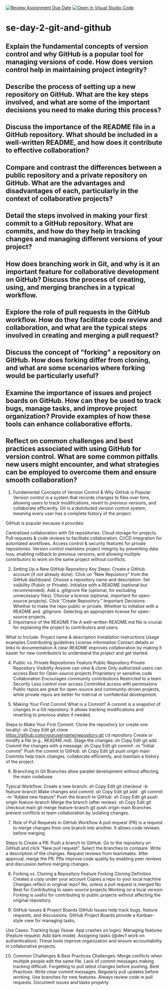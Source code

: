 [![Review Assignment Due Date](https://classroom.github.com/assets/deadline-readme-button-22041afd0340ce965d47ae6ef1cefeee28c7c493a6346c4f15d667ab976d596c.svg)](https://classroom.github.com/a/8wgCKhpZ)
[![Open in Visual Studio Code](https://classroom.github.com/assets/open-in-vscode-2e0aaae1b6195c2367325f4f02e2d04e9abb55f0b24a779b69b11b9e10269abc.svg)](https://classroom.github.com/online_ide?assignment_repo_id=18473419&assignment_repo_type=AssignmentRepo)
# se-day-2-git-and-github
## Explain the fundamental concepts of version control and why GitHub is a popular tool for managing versions of code. How does version control help in maintaining project integrity?

## Describe the process of setting up a new repository on GitHub. What are the key steps involved, and what are some of the important decisions you need to make during this process?

## Discuss the importance of the README file in a GitHub repository. What should be included in a well-written README, and how does it contribute to effective collaboration?

## Compare and contrast the differences between a public repository and a private repository on GitHub. What are the advantages and disadvantages of each, particularly in the context of collaborative projects?

## Detail the steps involved in making your first commit to a GitHub repository. What are commits, and how do they help in tracking changes and managing different versions of your project?

## How does branching work in Git, and why is it an important feature for collaborative development on GitHub? Discuss the process of creating, using, and merging branches in a typical workflow.

## Explore the role of pull requests in the GitHub workflow. How do they facilitate code review and collaboration, and what are the typical steps involved in creating and merging a pull request?

## Discuss the concept of "forking" a repository on GitHub. How does forking differ from cloning, and what are some scenarios where forking would be particularly useful?

## Examine the importance of issues and project boards on GitHub. How can they be used to track bugs, manage tasks, and improve project organization? Provide examples of how these tools can enhance collaborative efforts.

## Reflect on common challenges and best practices associated with using GitHub for version control. What are some common pitfalls new users might encounter, and what strategies can be employed to overcome them and ensure smooth collaboration?

1. Fundamental Concepts of Version Control & Why GitHub is Popular
Version control is a system that records changes to files over time, allowing users to track modifications, revert to previous versions, and collaborate efficiently. Git is a distributed version control system, meaning every user has a complete history of the project.

GitHub is popular because it provides:

Centralized collaboration with Git repositories.
Cloud storage for projects.
Pull requests & code reviews to facilitate collaboration.
CI/CD integration for automated workflows.
Access control & security features for private repositories.
Version control maintains project integrity by preventing data loss, enabling rollback to previous versions, and allowing multiple contributors to work on the same project without conflicts.

2. Setting Up a New GitHub Repository
Key Steps:
Create a GitHub account (if not already done).
Click on “New Repository” from the GitHub dashboard.
Choose a repository name and description.
Set visibility (Public or Private).
Initialize with a README (optional but recommended).
Add a .gitignore file (optional, for excluding unnecessary files).
Choose a license (optional, important for open-source projects).
Click “Create Repository.”
Important Decisions:
Whether to make the repo public or private.
Whether to initialize with a README and .gitignore.
Selecting an appropriate license for open-source projects.
3. Importance of the README File
A well-written README.md file is crucial for explaining the project to contributors and users.

What to Include:
Project name & description
Installation instructions
Usage examples
Contributing guidelines
License information
Contact details or links to documentation
A clear README improves collaboration by making it easier for new contributors to understand the project and get started.

4. Public vs. Private Repositories
Feature	Public Repository	Private Repository
Visibility	Anyone can view & clone	Only authorized users can access
Best for	Open-source projects	Proprietary or sensitive code
Collaboration	Encourages community contributions	Restricted to a team
Security	Less control over access	Controlled access with permissions
Public repos are great for open-source and community-driven projects, while private repos are better for internal or confidential development.

5. Making Your First Commit
What is a Commit?
A commit is a snapshot of changes in a Git repository. It allows tracking modifications and reverting to previous states if needed.

Steps to Make Your First Commit:
Clone the repository (or create one locally):
sh
Copy
Edit
git clone https://github.com/yourusername/repository.git
cd repository
Create or modify a file (e.g., README.md).
Stage the changes:
sh
Copy
Edit
git add .
Commit the changes with a message:
sh
Copy
Edit
git commit -m "Initial commit"
Push the commit to GitHub:
sh
Copy
Edit
git push origin main
Commits help track changes, collaborate efficiently, and maintain a history of the project.

6. Branching in Git
Branches allow parallel development without affecting the main codebase.

Typical Workflow:
Create a new branch:
sh
Copy
Edit
git checkout -b feature-branch
Make changes and commit:
sh
Copy
Edit
git add .
git commit -m "Added new feature"
Push the branch to GitHub:
sh
Copy
Edit
git push origin feature-branch
Merge the branch (after review):
sh
Copy
Edit
git checkout main
git merge feature-branch
git push origin main
Branches prevent conflicts in team collaboration by isolating changes.

7. Role of Pull Requests in GitHub Workflow
A pull request (PR) is a request to merge changes from one branch into another. It allows code reviews before merging.

Steps to Create a PR:
Push a branch to GitHub.
Go to the repository on GitHub and click "New pull request".
Select the branches to compare.
Write a description of the changes.
Request reviews from teammates.
After approval, merge the PR.
PRs improve code quality by enabling peer reviews and discussion before merging changes.

8. Forking vs. Cloning a Repository
Feature	Forking	Cloning
Definition	Creates a copy under your account	Copies a repo to your local machine
Changes reflect in original repo?	No, unless a pull request is merged	No
Best for	Contributing to open-source projects	Working on a local version
Forking is useful for contributing to public projects without affecting the original repository.

9. GitHub Issues & Project Boards
GitHub Issues help track bugs, feature requests, and discussions.
GitHub Project Boards provide a Kanban-style view for managing tasks.

Use Cases:
Tracking bugs (Issue: App crashes on login).
Managing features (Feature request: Add dark mode).
Assigning tasks (@dev1 work on authentication).
These tools improve organization and ensure accountability in collaborative projects.

10. Common Challenges & Best Practices
Challenges:
Merge conflicts when multiple people edit the same file.
Lack of commit messages making tracking difficult.
Forgetting to pull latest changes before pushing.
Best Practices:
Write clear commit messages.
Regularly pull updates before working.
Use branches for new features.
Always review code in pull requests.
Document issues and tasks properly.